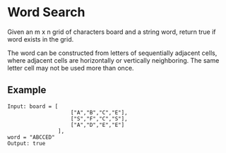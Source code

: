 # Word Search

Given an m x n grid of characters board and a string word, return true if word exists in the grid.

The word can be constructed from letters of sequentially adjacent cells, where adjacent cells are horizontally or vertically neighboring. The same letter cell may not be used more than once.

## Example
```
Input: board = [
					["A","B","C","E"],
					["S","F","C","S"],
					["A","D","E","E"]
				], 
word = "ABCCED"
Output: true

```
